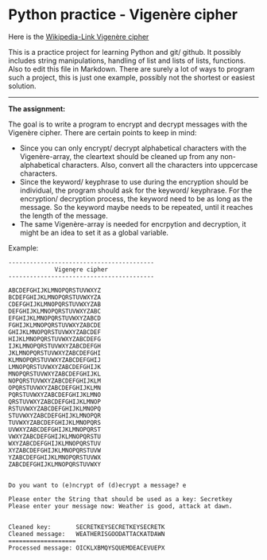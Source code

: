 # Python practice - Vigenère cipher

Here is the [Wikipedia-Link Vigenère cipher](https://en.wikipedia.org/wiki/Vigen%C3%A8re_cipher)

This is a practice project for learning Python and git/ github. It possibly includes string manipulations, handling of list and lists of lists, functions. Also to edit this file in Markdown. There are surely a lot of ways to program such a project, this is just one example, possibly not the shortest or easiest solution.

-----

**The assignment:**

The goal is to write a program to encrypt and decrypt messages with the Vigenère cipher. There are certain points to keep in mind:
- Since you can only encrypt/ decrypt alphabetical characters with the Vigenère-array, the cleartext should be cleaned up from any non-alphabetical characters. Also, convert all the characters into uppcercase characters. 
- Since the keyword/ keyphrase to use during the encryption should be individual, the program should ask for the keyword/ keyphrase. For the encryption/ decryption process, the keyword need to be as long as the message. So the keyword maybe needs to be repeated, until it reaches the length of the message.
- The same Vigenère-array is needed for encrpytion and decryption, it might be an idea to set it as a global variable.

Example:
```
-----------------------------------------
             Vigenȩre cipher
-----------------------------------------

ABCDEFGHIJKLMNOPQRSTUVWXYZ
BCDEFGHIJKLMNOPQRSTUVWXYZA
CDEFGHIJKLMNOPQRSTUVWXYZAB
DEFGHIJKLMNOPQRSTUVWXYZABC
EFGHIJKLMNOPQRSTUVWXYZABCD
FGHIJKLMNOPQRSTUVWXYZABCDE
GHIJKLMNOPQRSTUVWXYZABCDEF
HIJKLMNOPQRSTUVWXYZABCDEFG
IJKLMNOPQRSTUVWXYZABCDEFGH
JKLMNOPQRSTUVWXYZABCDEFGHI
KLMNOPQRSTUVWXYZABCDEFGHIJ
LMNOPQRSTUVWXYZABCDEFGHIJK
MNOPQRSTUVWXYZABCDEFGHIJKL
NOPQRSTUVWXYZABCDEFGHIJKLM
OPQRSTUVWXYZABCDEFGHIJKLMN
PQRSTUVWXYZABCDEFGHIJKLMNO
QRSTUVWXYZABCDEFGHIJKLMNOP
RSTUVWXYZABCDEFGHIJKLMNOPQ
STUVWXYZABCDEFGHIJKLMNOPQR
TUVWXYZABCDEFGHIJKLMNOPQRS
UVWXYZABCDEFGHIJKLMNOPQRST
VWXYZABCDEFGHIJKLMNOPQRSTU
WXYZABCDEFGHIJKLMNOPQRSTUV
XYZABCDEFGHIJKLMNOPQRSTUVW
YZABCDEFGHIJKLMNOPQRSTUVWX
ZABCDEFGHIJKLMNOPQRSTUVWXY


Do you want to (e)ncrypt of (d)ecrypt a message? e

Please enter the String that should be used as a key: Secretkey
Please enter your message now: Weather is good, attack at dawn.


Cleaned key:       SECRETKEYSECRETKEYSECRETK
Cleaned message:   WEATHERISGOODATTACKATDAWN
===================
Processed message: OICKLXBMQYSQUEMDEACEVUEPX
```
